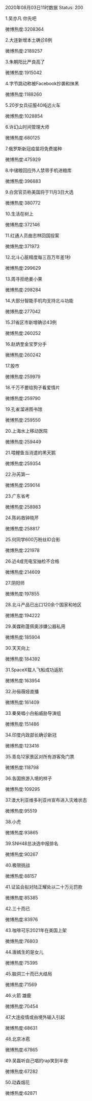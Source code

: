 2020年08月03日11时数据
Status: 200

1.吴亦凡 你先吧

微博热度:3208364

2.大连新增本土确诊8例

微博热度:2189257

3.朱朝阳比严良高了

微博热度:1915042

4.字节跳动称被Facebook抄袭和抹黑

微博热度:1188260

5.20岁女兵征服40吨远火车

微博热度:1028854

6.许幻山时间管理大师

微博热度:680125

7.俄罗斯新冠疫苗将免费接种

微博热度:475929

8.中储粮回应外人禁带手机进粮库

微博热度:396883

9.白宫官员称美国将于11月3日大选

微博热度:380772

10.生活在树上

微博热度:372146

11.红通人员曲志林回国投案

微博热度:371973

12.北斗心脏精度每三百万年差1秒

微博热度:299629

13.周寻拒绝姜小果

微博热度:298284

14.大部分智能手机均支持北斗功能

微博热度:277042

15.31省区市新增确诊43例

微博热度:260252

16.赵炳奎金宝罗分手

微博热度:260242

17.股市

微博热度:259979

18.千万不要给狗子看爱情片

微博热度:259790

19.孔雀溜进图书馆

微博热度:259550

20.上海水上移动医院

微博热度:259449

21.喂鲤鱼当消遣的黑天鹅

微博热度:259354

22.孙芮第一

微博热度:259014

23.广东省考

微博热度:258983

24.陈屿救钟晓芹

微博热度:258817

25.何同学600万粉丝ID合影

微博热度:221978

26.近4成充电宝抽检不合格

微博热度:214609

27.阴阳师

微博热度:197855

28.北斗产品已出口120余个国家和地区

微博热度:194222

29.美媒称蓬佩奥涉嫌公器私用

微博热度:185904

30.天天向上

微博热度:184392

31.SpaceX载人飞船成功返航

微博热度:163954

32.孙俪薇娅直播

微博热度:161409

33.秦昊唱小白船威胁导演组

微博热度:151486

34.印度内政部长确诊新冠

微博热度:123416

35.青岛12家景区对所有游客免门票

微博热度:118798

36.各国旅游入境的样子

微博热度:109295

37.澳大利亚维多利亚州宣布进入灾难状态

微博热度:95519

38.小虎

微博热度:93865

39.SNH48总决选中报排名

微博热度:90267

40.极限挑战

微博热度:88157

41.证监会拟对陆正耀处以二十万元罚款

微博热度:85385

42.三十而已

微博热度:83976

43.咖啡可乐2021年在美国上架

微博热度:76803

44.唐嫣生的是女儿

微博热度:75395

45.脑洞三十而已大结局

微博热度:71569

46.火箭 雄鹿

微博热度:70454

47.大连疫情或由境外输入引起

微博热度:68631

48.北京冰雹

微博热度:67865

49.吴磊听自己唱的rap笑到半夜

微博热度:67282

50.动森烟花

微博热度:62871

